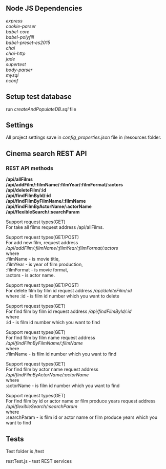 **<h2>Node JS Dependencies</h2>**

_express_<br>
_cookie-parser_<br>
_babel-core_<br>
_babel-polyfill_<br>
_babel-preset-es2015_<br>
_chai_<br>
_chai-http_<br>
_jade_<br>
_supertest_<br>
_body-parser_<br>
_mysql_<br>
_nconf_<br>

**<h2>Setup test database</h2>**

run _createAndPopulateDB.sql_ file

**<h2>Settings</h2>**

All project settings save in _config_properties.json_ file in /resources folder.

**<h2>Cinema search REST API</h2>**

<h3>REST API methods</h3>


**/api/allFilms<br>
/api/addFilm/:filmName/:filmYear/:filmFormat/:actors<br>
/api/deleteFilm/:id<br>
/api/findFilmById/:id<br>
/api/findFilmByFilmName/:filmName<br>
/api/findFilmByActorName/:actorName<br>
/api/flexibleSearch/:searchParam**

Support request types(GET)<br>
For take all films request address /api/allFilms.<br> 

Support request types(GET/POST)<br>
For add new film, request address */api/addFilm/:filmName/:filmYear/:filmFormat/:actors*<br>
where<br>
:filmName - is movie title,<br>
:filmYear - is year of film production,<br>
:filmFormat - is movie format,<br>
:actors - is actor name.<br>

Support request types(GET/POST)<br>
For delete film by film id request address _/api/deleteFilm/:id_<br>
where :id - is film id number which you want to delete<br>

Support request types(GET)<br>
For find film by film id request address _/api/findFilmById/:id_<br>
where<br>
:id - is film id number which you want to find<br>

Support request types(GET)<br>
For find film by film name request address _/api/findFilmByFilmName/:filmName_<br>
where<br> 
:filmName - is film id number which you want to find<br>

Support request types(GET)<br>
For find film by actor name request address _/api/findFilmByActorName/:actorName_<br>
where<br> 
:actorName - is film id number which you want to find<br>

Support request types(GET)<br>
For find film by id or actor name or film produce years request address _/api/flexibleSearch/:searchParam_<br>
where<br> 
:searchParam - is film id or actor name or film produce years which you want to find<br>

**<h2>Tests</h2>**

Test folder is /test

restTest.js - test REST services
